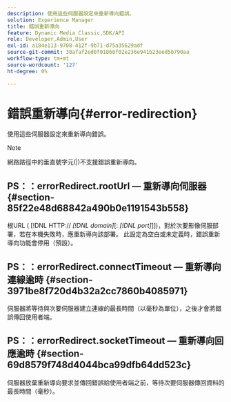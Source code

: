 ```yaml
---
description: 使用這些伺服器設定來重新導向錯誤。
solution: Experience Manager
title: 錯誤重新導向
feature: Dynamic Media Classic,SDK/API
role: Developer,Admin,User
exl-id: a184e113-9708-412f-9b71-d75a35629adf
source-git-commit: 38afaf2ed0f01868f02e236e941b23eed5b790aa
workflow-type: tm+mt
source-wordcount: '127'
ht-degree: 0%

---
```


# 錯誤重新導向{#error-redirection}

使用這些伺服器設定來重新導向錯誤。

>[!NOTE]
>
>網路路徑中的垂直號字元(|)不支援錯誤重新導向。

## PS：：errorRedirect.rootUrl — 重新導向伺服器 {#section-85f22e48d68842a490b0e1191543b558}

根URL ( [!DNL HTTP:// *[!DNL domain]*[: *[!DNL port]*]])，對於次要影像伺服部署，若在本機失敗時，應重新導向該部署。 此設定為空白或未定義時，錯誤重新導向功能會停用（預設）。

## PS：：errorRedirect.connectTimeout — 重新導向連線逾時 {#section-3971be8f720d4b32a2cc7860b4085971}

伺服器將等待與次要伺服器建立連線的最長時間（以毫秒為單位），之後才會將錯誤傳回使用者端。

## PS：：errorRedirect.socketTimeout — 重新導向回應逾時 {#section-69d8579f748d4044bca99dfb64dd523c}

伺服器放棄重新導向要求並傳回錯誤給使用者端之前，等待次要伺服器傳回資料的最長時間（毫秒）。

